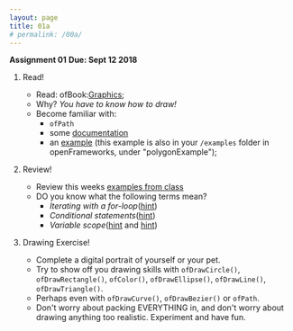 ```yaml
---
layout: page
title: 01a
# permalink: /00a/
---
```


__Assignment 01__
__Due: Sept 12 2018__

1. Read!
    - Read: ofBook:[Graphics](https://openframeworks.cc/ofBook/chapters/intro_to_graphics.html);
    - Why? _You have to know how to draw!_
    - Become familiar with:
        - `ofPath`
        - some [documentation](https://openframeworks.cc/documentation/graphics/ofPath/)
        - an [example](https://github.com/openframeworks/openFrameworks/tree/master/examples/graphics/polygonExample) (this example is also in your `/examples` folder in openFrameworks, under "polygonExample");


2. Review!
    - Review this weeks [examples from class](https://github.com/ajbajb/ARTTECH3135-fall2018/tree/master/code_day01)
    - DO you know what the following terms mean?
        - _Iterating with a for-loop_([hint](https://www.lynda.com/C-tutorials/Iterating/182674/366536-4.html))
        - _Conditional statements_([hint](https://www.lynda.com/C-tutorials/Conditionals/182674/366533-4.html))
        - _Variable scope_([hint](https://www.youtube.com/watch?v=qz_W4wlP-cg) and [hint](http://www.tutorialspoint.com/cplusplus/cpp_variable_scope.htm))

3. Drawing Exercise!
    - Complete a digital portrait of yourself or your pet.
    - Try to show off you drawing skills with `ofDrawCircle()`, `ofDrawRectangle()`, `ofColor()`, `ofDrawEllipse()`, `ofDrawLine()`, `ofDrawTriangle()`.
    - Perhaps even with `ofDrawCurve()`, `ofDrawBezier()` or `ofPath`.
    - Don't worry about packing EVERYTHING in, and don't worry about drawing anything too realistic. Experiment and have fun.
